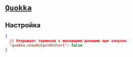# [`Quokka`](../index.md)

## Настройка

```json
{
  // Открывает терминал с выходными данными при запуске.
  "quokka.showOutputOnStart": false
}
```

